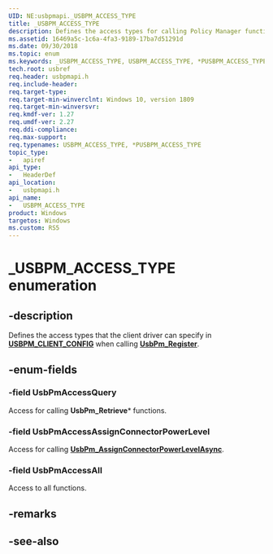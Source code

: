 ```yaml
---
UID: NE:usbpmapi._USBPM_ACCESS_TYPE
title: _USBPM_ACCESS_TYPE
description: Defines the access types for calling Policy Manager functions.
ms.assetid: 16469a5c-1c6a-4fa3-9189-17ba7d51291d
ms.date: 09/30/2018
ms.topic: enum
ms.keywords: _USBPM_ACCESS_TYPE, USBPM_ACCESS_TYPE, *PUSBPM_ACCESS_TYPE, 
tech.root: usbref
req.header: usbpmapi.h
req.include-header:
req.target-type: 
req.target-min-winverclnt: Windows 10, version 1809
req.target-min-winversvr:
req.kmdf-ver: 1.27
req.umdf-ver: 2.27
req.ddi-compliance:
req.max-support:
req.typenames: USBPM_ACCESS_TYPE, *PUSBPM_ACCESS_TYPE
topic_type: 
-	apiref
api_type: 
-	HeaderDef
api_location: 
-	usbpmapi.h
api_name: 
-	USBPM_ACCESS_TYPE
product: Windows
targetos: Windows
ms.custom: RS5
---
```


# _USBPM_ACCESS_TYPE enumeration

## -description
Defines the access types that the client driver can specify in [**USBPM_CLIENT_CONFIG**](ns-usbpmapi-_usbpm_client_config.md) when calling [**UsbPm_Register**](nf-usbpmapi-usbpm_register.md). 


## -enum-fields

### -field UsbPmAccessQuery 
Access for calling **UsbPm_Retrieve*** functions.

### -field UsbPmAccessAssignConnectorPowerLevel 
Access for calling [**UsbPm_AssignConnectorPowerLevelAsync**](nf-usbpmapi-usbpm_assignconnectorpowerlevel.md).

### -field UsbPmAccessAll 
Access to all functions.

## -remarks

## -see-also
